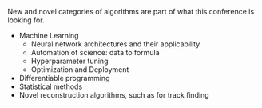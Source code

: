 New and novel categories of algorithms are part of what this conference is looking for.

  - Machine Learning
    - Neural network architectures and their applicability
    - Automation of science: data to formula
    - Hyperparameter tuning
    - Optimization and Deployment
  - Differentiable programming
  - Statistical methods
  - Novel reconstruction algorithms, such as for track finding
